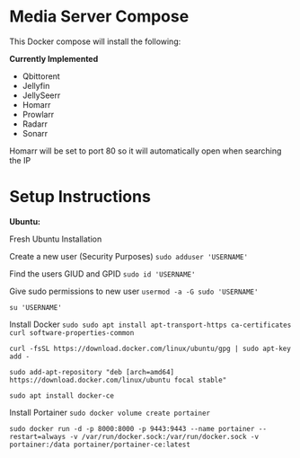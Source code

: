# Media Server Compose

This Docker compose will install the following:

**Currently Implemented**
- Qbittorent
- Jellyfin
- JellySeerr
- Homarr
- Prowlarr
- Radarr
- Sonarr

Homarr will be set to port 80 so it will automatically open when searching the IP


# Setup Instructions

**Ubuntu:**

Fresh Ubuntu Installation

Create a new user (Security Purposes)
```sudo adduser 'USERNAME'```

Find the users GIUD and GPID
```sudo id 'USERNAME'```

Give sudo permissions to new user
```usermod -a -G sudo 'USERNAME'```

```su 'USERNAME'```

Install Docker
```sudo sudo apt install apt-transport-https ca-certificates curl software-properties-common```

```curl -fsSL https://download.docker.com/linux/ubuntu/gpg | sudo apt-key add -```

```sudo add-apt-repository "deb [arch=amd64] https://download.docker.com/linux/ubuntu focal stable"```

```sudo apt install docker-ce```

Install Portainer
```sudo docker volume create portainer```

```sudo docker run -d -p 8000:8000 -p 9443:9443 --name portainer --restart=always -v /var/run/docker.sock:/var/run/docker.sock -v portainer:/data portainer/portainer-ce:latest```